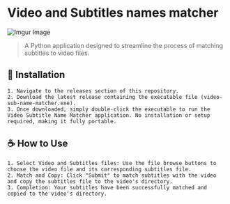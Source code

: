 
# Video and Subtitles names matcher

![Imgur Image](https://imgur.com/6CiIHhT.jpg)

> A Python application designed to streamline the process of matching subtitles to video files. 

## 🚀 Installation
```
1. Navigate to the releases section of this repository.
2. Download the latest release containing the executable file (video-sub-name-matcher.exe).
3. Once downloaded, simply double-click the executable to run the Video Subtitle Name Matcher application. No installation or setup required, making it fully portable.
```
## ☕ How to Use


```
1. Select Video and Subtitles files: Use the file browse buttons to choose the video file and its corresponding subtitles file.
2. Match and Copy: Click "Submit" to match subtitles with the video and copy the subtitles file to the video's directory.
3. Completion: Your subtitles have been successfully matched and copied to the video's directory.
```


